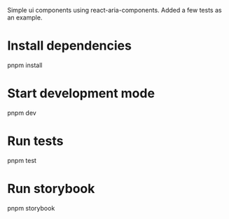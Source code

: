 Simple ui components using react-aria-components.
Added a few tests as an example.

# Install dependencies
pnpm install

# Start development mode
pnpm dev

# Run tests
pnpm test

# Run storybook
pnpm storybook